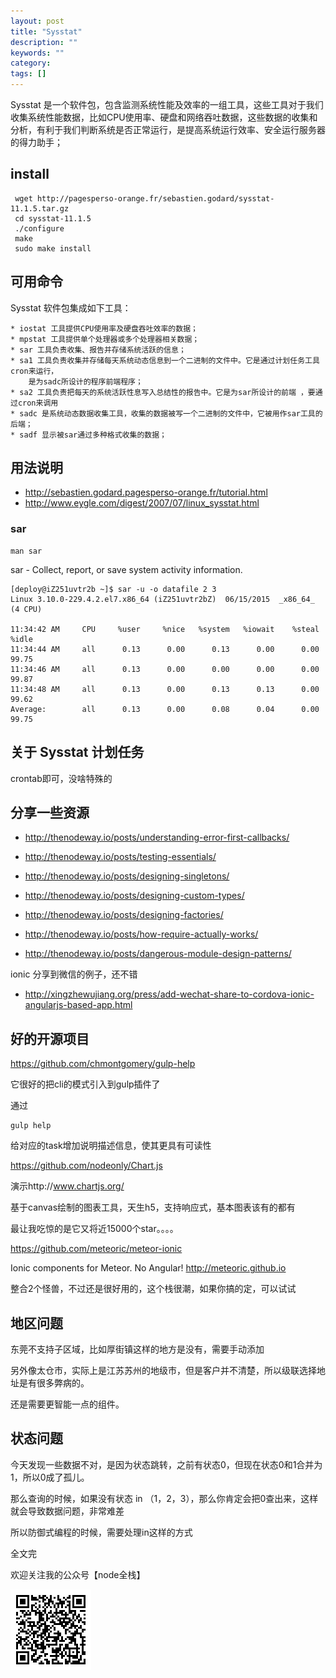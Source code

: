 ```yaml
---
layout: post
title: "Sysstat"
description: ""
keywords: ""
category: 
tags: []
---
```


Sysstat 是一个软件包，包含监测系统性能及效率的一组工具，这些工具对于我们收集系统性能数据，比如CPU使用率、硬盘和网络吞吐数据，这些数据的收集和分析，有利于我们判断系统是否正常运行，是提高系统运行效率、安全运行服务器的得力助手；

## install

     wget http://pagesperso-orange.fr/sebastien.godard/sysstat-11.1.5.tar.gz
     cd sysstat-11.1.5
     ./configure
     make
     sudo make install

## 可用命令


Sysstat 软件包集成如下工具：

    * iostat 工具提供CPU使用率及硬盘吞吐效率的数据；
    * mpstat 工具提供单个处理器或多个处理器相关数据；
    * sar 工具负责收集、报告并存储系统活跃的信息；
    * sa1 工具负责收集并存储每天系统动态信息到一个二进制的文件中。它是通过计划任务工具cron来运行，
        是为sadc所设计的程序前端程序；
    * sa2 工具负责把每天的系统活跃性息写入总结性的报告中。它是为sar所设计的前端 ，要通过cron来调用
    * sadc 是系统动态数据收集工具，收集的数据被写一个二进制的文件中，它被用作sar工具的后端；
    * sadf 显示被sar通过多种格式收集的数据；

## 用法说明

- http://sebastien.godard.pagesperso-orange.fr/tutorial.html
- http://www.eygle.com/digest/2007/07/linux_sysstat.html

### sar

    man sar

sar - Collect, report, or save system activity information.


    [deploy@iZ251uvtr2b ~]$ sar -u -o datafile 2 3
    Linux 3.10.0-229.4.2.el7.x86_64 (iZ251uvtr2bZ) 	06/15/2015 	_x86_64_	(4 CPU)

    11:34:42 AM     CPU     %user     %nice   %system   %iowait    %steal     %idle
    11:34:44 AM     all      0.13      0.00      0.13      0.00      0.00     99.75
    11:34:46 AM     all      0.13      0.00      0.00      0.00      0.00     99.87
    11:34:48 AM     all      0.13      0.00      0.13      0.13      0.00     99.62
    Average:        all      0.13      0.00      0.08      0.04      0.00     99.75



## 关于 Sysstat 计划任务


crontab即可，没啥特殊的

## 分享一些资源

- http://thenodeway.io/posts/understanding-error-first-callbacks/
- http://thenodeway.io/posts/testing-essentials/

- http://thenodeway.io/posts/designing-singletons/
- http://thenodeway.io/posts/designing-custom-types/
- http://thenodeway.io/posts/designing-factories/

- http://thenodeway.io/posts/how-require-actually-works/
- http://thenodeway.io/posts/dangerous-module-design-patterns/


ionic 分享到微信的例子，还不错

- http://xingzhewujiang.org/press/add-wechat-share-to-cordova-ionic-angularjs-based-app.html


## 好的开源项目

https://github.com/chmontgomery/gulp-help

它很好的把cli的模式引入到gulp插件了

通过

    gulp help
    
给对应的task增加说明描述信息，使其更具有可读性

https://github.com/nodeonly/Chart.js

演示http://www.chartjs.org/

基于canvas绘制的图表工具，天生h5，支持响应式，基本图表该有的都有

最让我吃惊的是它又将近15000个star。。。。


https://github.com/meteoric/meteor-ionic


Ionic components for Meteor. No Angular! 
http://meteoric.github.io

整合2个怪兽，不过还是很好用的，这个栈很潮，如果你搞的定，可以试试


## 地区问题

东莞不支持子区域，比如厚街镇这样的地方是没有，需要手动添加

另外像太仓市，实际上是江苏苏州的地级市，但是客户并不清楚，所以级联选择地址是有很多弊病的。

还是需要更智能一点的组件。

## 状态问题

今天发现一些数据不对，是因为状态跳转，之前有状态0，但现在状态0和1合并为1，所以0成了孤儿。

那么查询的时候，如果没有状态 in （1，2，3），那么你肯定会把0查出来，这样就会导致数据问题，非常难差

所以防御式编程的时候，需要处理in这样的方式


全文完

欢迎关注我的公众号【node全栈】

![](/css/node全栈-公众号.png)
